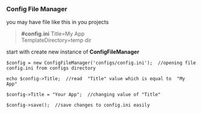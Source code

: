 ### Config File Manager
you may have file like this in you projects  
> **#config.ini**
 >Title=My App  
 >TemplateDirectory=temp dir  
 
 
start with create new instance of **ConfigFileManager**

    $config = new ConfigFileManager('configs/config.ini');  //opening file config.ini from configs directory  
         
    echo $config->Title;  //read  "Title" value which is equal to  "My App"  
       
    $config->Title = "Your App";  //changing value of "Title"  
      
    $config->save();  //save changes to config.ini easily
